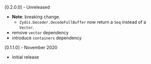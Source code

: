[0.2.0.0] - Unreleased

  * **Note**: breaking change.
    * `Zydis.Decoder.decodeFullBuffer` now return a `Seq` instead of a `Vector`.
  * remove `vector` dependency
  * introduce `containers` dependency

[0.1.1.0] - November 2020

  * Initial release
